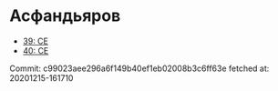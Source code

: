 # Асфандьяров
- [39: CE](39.md)
- [40: CE](40.md)

Commit: c99023aee296a6f149b40ef1eb02008b3c6ff63e
 fetched at: 20201215-161710
